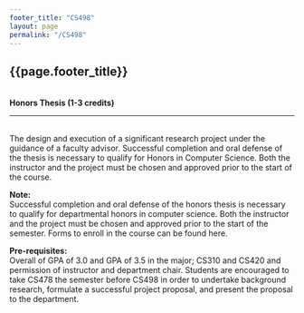 ```yaml
---
footer_title: "CS498"
layout: page
permalink: "/CS498"
---
```


## {{page.footer_title}}
\
**Honors Thesis (1-3 credits)**

---
\
The design and execution of a significant research project under the guidance of a faculty advisor. Successful completion and oral defense of the thesis is necessary to qualify for Honors in Computer Science. Both the instructor and the project must be chosen and approved prior to the start of the course.

**Note:**
\
Successful completion and oral defense of the honors thesis is necessary to qualify for departmental honors in computer science. Both the instructor and the project must be chosen and approved prior to the start of the semester. Forms to enroll in the course can be found here.

**Pre-requisites:**
\
Overall of GPA of 3.0 and GPA of 3.5 in the major; CS310 and CS420 and permission of instructor and department chair. Students are encouraged to take CS478 the semester before CS498 in order to undertake background research, formulate a successful project proposal, and present the proposal to the department.